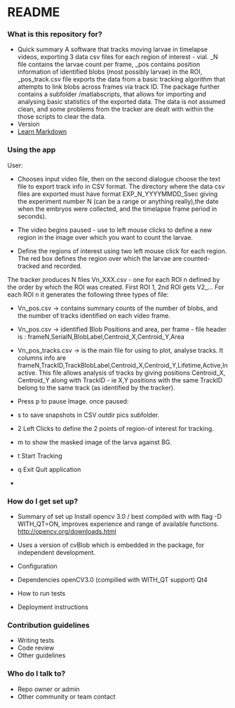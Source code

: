 # README #


### What is this repository for? ###

* Quick summary
A software that tracks moving larvae in timelapse videos, exporting 3 data csv files for each region of interest - vial. _N file contains the larvae count per frame, _pos contains position information of identified blobs (most possibly larvae) in the ROI, _pos_track.csv file exports the data from a basic tracking algorithm that attempts to link blobs across frames via track ID. 
The package further contains a subfolder /matlabscripts, that allows for importing and analysing basic statistics of the exported data. 
The data is not assumed clean, and some problems from the tracker are dealt with within the those scripts to clear the data.
* Version
* [Learn Markdown](https://bitbucket.org/tutorials/markdowndemo)


### Using the app ###
User:
 * Chooses input video file, then on the second dialogue choose the text file to export track info in CSV format.
The directory where the data csv files are exported must have  format EXP_N_YYYYMMDD_Ssec giving the experiment number N (can be a range or anything really),the date when the embryos were collected, and the timelapse frame period in seconds).

 * The video begins paused -  use to left mouse clicks to define a new region in the image over which you want to count the larvae.
 * Define the regions of interest using two left mouse click for each region. The red box defines the region over which the larvae are counted-tracked and recorded.

The tracker produces N files Vn_XXX.csv - one for each ROI n defined by the order by which the ROI was created. First ROI 1, 2nd ROI gets V2_... For each ROI n it generates the following three types of file:

* Vn_pos.csv -> contains summary counts of the number of blobs, and the number of tracks identified on each video frame.
* Vn_pos.csv -> identified Blob  Positions and area, per frame - file header is : frameN,SerialN,BlobLabel,Centroid_X,Centroid_Y,Area 
* Vn_pos_tracks.csv -> is the main file for using to plot, analyse tracks. It columns info are    frameN,TrackID,TrackBlobLabel,Centroid_X,Centroid_Y,Lifetime,Active,Inactive. This file allows analysis of tracks by giving positions Centroid_X, Centroid_Y along with TrackID - ie X,Y positions with the same TrackID belong to the same track (as identified by the tracker).



 * Press p to pause Image. once paused:
 *  s to save snapshots in CSV outdir pics subfolder.
 *  2 Left Clicks to define the 2 points of region-of interest for tracking.
 *  m to show the masked image of the larva against BG.
 *  t Start Tracking
 *  q Exit Quit application
 *

### How do I get set up? ###

* Summary of set up
Install opencv 3.0 / best compiled with with flag -D WITH_QT=ON, improves experience and range of available functions.
http://opencv.org/downloads.html

* Uses a version of cvBlob which is embedded in the package, for independent development.
* Configuration
* Dependencies
 openCV3.0 (compilied with WITH_QT support)
 Qt4


* How to run tests

* Deployment instructions


### Contribution guidelines ###

* Writing tests
* Code review
* Other guidelines

### Who do I talk to? ###

* Repo owner or admin
* Other community or team contact